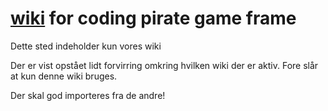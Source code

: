 # [wiki](https://github.com/cp-helsinge/wiki/wiki) for coding pirate game frame

Dette sted indeholder kun vores wiki

Der er vist opstået lidt forvirring omkring hvilken wiki der er aktiv.
Fore slår at kun denne wiki bruges.

Der skal god importeres fra de andre!

